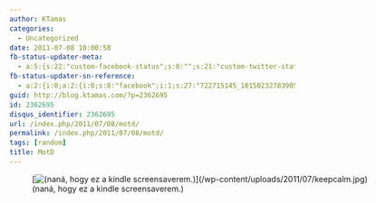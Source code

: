 ```yaml
---
author: KTamas
categories:
  - Uncategorized
date: 2011-07-08 10:00:58
fb-status-updater-meta:
  - a:5:{s:22:"custom-facebook-status";s:0:"";s:21:"custom-twitter-status";s:0:"";s:7:"fb-push";s:1:"1";s:7:"tw-push";s:1:"1";s:4:"push";s:1:"1";}
fb-status-updater-sn-reference:
  - a:2:{i:0;a:2:{i:0;s:8:"facebook";i:1;s:27:"722715145_10150232783905146";}i:1;a:2:{i:0;s:7:"twitter";i:1;s:17:"89244031661514753";}}
guid: http://blog.ktamas.com/?p=2362695
id: 2362695
disqus_identifier: 2362695
url: /index.php/2011/07/08/motd/
permalink: /index.php/2011/07/08/motd/
tags: [random]
title: MotD
---
```


<figure id="attachment_2362696" style="width: 600px" class="wp-caption aligncenter">[<img class="size-full wp-image-2362696" title="(naná, hogy ez a kindle screensaverem.)" src="/wp-content/uploads/2011/07/keepcalm.jpg" alt="(naná, hogy ez a kindle screensaverem.)" width="600" height="800" srcset="/wp-content/uploads/2011/07/keepcalm.jpg 600w, /wp-content/uploads/2011/07/keepcalm-225x300.jpg 225w" sizes="(max-width: 600px) 100vw, 600px" />](/wp-content/uploads/2011/07/keepcalm.jpg)<figcaption class="wp-caption-text">(naná, hogy ez a kindle screensaverem.)</figcaption></figure>
